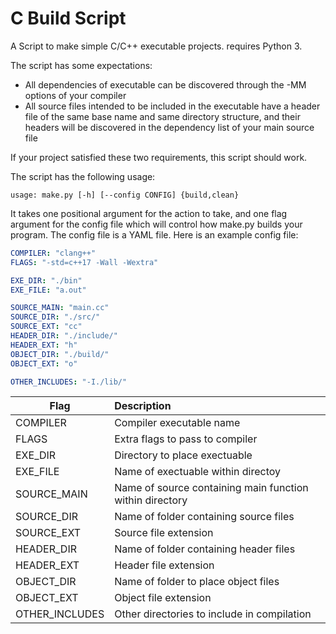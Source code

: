 # C Build Script

A Script to make simple C/C++ executable projects. requires Python 3.

The script has some expectations:
- All dependencies of executable can be discovered through the -MM options of your compiler
- All source files intended to be included in the executable have a header file of the same base name and same directory structure, and their headers will be discovered in the dependency list of your main source file

If your project satisfied these two requirements, this script should work.

The script has the following usage:
```
usage: make.py [-h] [--config CONFIG] {build,clean}
```
It takes one positional argument for the action to take, and one flag argument for the config file which will control how make.py builds your program. The config file is a YAML file. Here is an example config file:

```yml
COMPILER: "clang++"
FLAGS: "-std=c++17 -Wall -Wextra"

EXE_DIR: "./bin"
EXE_FILE: "a.out"

SOURCE_MAIN: "main.cc"
SOURCE_DIR: "./src/"
SOURCE_EXT: "cc"
HEADER_DIR: "./include/"
HEADER_EXT: "h"
OBJECT_DIR: "./build/"
OBJECT_EXT: "o"

OTHER_INCLUDES: "-I./lib/"
```

| Flag              | Description |
| ----              | :- |
| COMPILER          | Compiler executable name |
| FLAGS             | Extra flags to pass to compiler |
| EXE_DIR           | Directory to place exectuable |
| EXE_FILE          | Name of exectuable within directoy |
| SOURCE_MAIN       | Name of source containing main function within directory |
| SOURCE_DIR        | Name of folder containing source files |
| SOURCE_EXT        | Source file extension |
| HEADER_DIR        | Name of folder containing header files |
| HEADER_EXT        | Header file extension |
| OBJECT_DIR        | Name of folder to place object files |
| OBJECT_EXT        | Object file extension |
| OTHER_INCLUDES    | Other directories to include in compilation |
